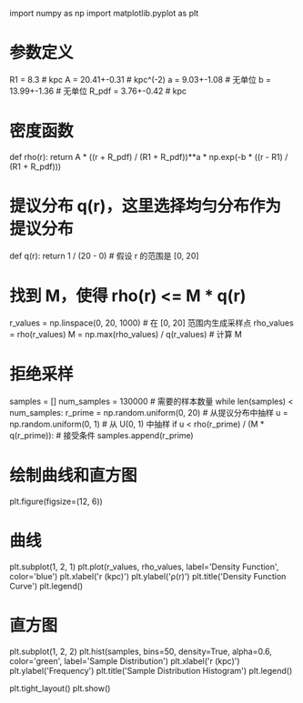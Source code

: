 import numpy as np
import matplotlib.pyplot as plt

# 参数定义
R1 = 8.3       # kpc
A = 20.41+-0.31      # kpc^(-2)
a = 9.03+-1.08       # 无单位
b = 13.99+-1.36      # 无单位
R_pdf = 3.76+-0.42   # kpc

# 密度函数
def rho(r):
    return A * ((r + R_pdf) / (R1 + R_pdf))**a * np.exp(-b * ((r - R1) / (R1 + R_pdf)))

# 提议分布 q(r)，这里选择均匀分布作为提议分布
def q(r):
    return 1 / (20 - 0)  # 假设 r 的范围是 [0, 20]

# 找到 M，使得 rho(r) <= M * q(r)
r_values = np.linspace(0, 20, 1000)  # 在 [0, 20] 范围内生成采样点
rho_values = rho(r_values)
M = np.max(rho_values) / q(r_values)  # 计算 M

# 拒绝采样
samples = []
num_samples = 130000  # 需要的样本数量
while len(samples) < num_samples:
    r_prime = np.random.uniform(0, 20)  # 从提议分布中抽样
    u = np.random.uniform(0, 1)         # 从 U(0, 1) 中抽样
    if u < rho(r_prime) / (M * q(r_prime)):  # 接受条件
        samples.append(r_prime)

# 绘制曲线和直方图
plt.figure(figsize=(12, 6))

# 曲线
plt.subplot(1, 2, 1)
plt.plot(r_values, rho_values, label='Density Function', color='blue')
plt.xlabel('r (kpc)')
plt.ylabel('ρ(r)')
plt.title('Density Function Curve')
plt.legend()

# 直方图
plt.subplot(1, 2, 2)
plt.hist(samples, bins=50, density=True, alpha=0.6, color='green', label='Sample Distribution')
plt.xlabel('r (kpc)')
plt.ylabel('Frequency')
plt.title('Sample Distribution Histogram')
plt.legend()

plt.tight_layout()
plt.show()
